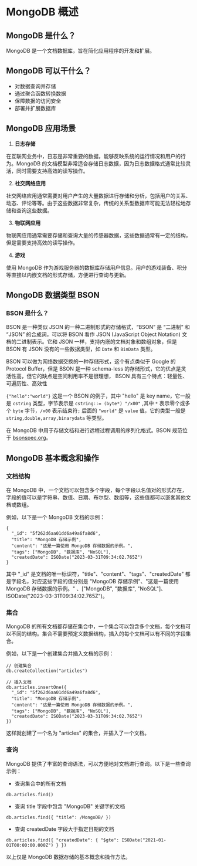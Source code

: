 # MongoDB 概述

## MongoDB 是什么？

MongoDB 是一个文档数据库，旨在简化应用程序的开发和扩展。

## MongoDB 可以干什么？

- 对数据查询并存储
- 通过聚合函数转换数据
- 保障数据的访问安全
- 部署并扩展数据库

## MongoDB 应用场景

1. **日志存储**

在互联网业务中，日志是非常重要的数据，能够反映系统的运行情况和用户的行为。MongoDB 的文档模型非常适合存储日志数据，因为日志数据格式通常比较灵活，同时需要支持高效的读写操作。

2. **社交网络应用**

社交网络应用通常需要对用户产生的大量数据进行存储和分析，包括用户的关系、动态、评论等等。由于这些数据非常复杂，传统的关系型数据库可能无法轻松地存储和查询这些数据。

3. **物联网应用**

物联网应用通常需要存储和查询大量的传感器数据，这些数据通常有一定的结构，但是需要支持高效的读写操作。

4. **游戏**

使用 MongoDB 作为游戏服务器的数据库存储用户信息。用户的游戏装备、积分等直接以内嵌文档的形式存储，方便进行查询与更新。

## MongoDB 数据类型 BSON

### BSON 是什么？

BSON 是一种类似 JSON 的一种二进制形式的存储格式，“BSON” 是 “二进制” 和 “JSON” 的合成词，可以将 BSON 看作 JSON (JavaScript Object Notation) 文档的二进制表示。它和
JSON 一样，支持内嵌的文档对象和数组对象，但是 BSON 有 JSON 没有的一些数据类型，如 `Date` 和 `BinData` 类型。

BSON 可以做为网络数据交换的一种存储形式，这个有点类似于 Google 的 Protocol Buffer，但是 BSON 是一种 schema-less 的存储形式，它的优点是灵活性高，但它的缺点是空间利用率不是很理想， BSON
具有三个特点：轻量性、可遍历性、高效性

`{"hello":"world"}` 这是一个 BSON 的例子，其中 "hello" 是 key name，它一般是 `cstring` 类型，字节表示是 `cstring::= (byte*) "/x00"` ,其中 `*`
表示零个或多个 `byte` 字节，`/x00` 表示结束符`;` 后面的 `"world"` 是 `value` 值，它的类型一般是 `string,double,array,binarydata` 等类型。

在 MongoDB 中用于存储文档和进行远程过程调用的序列化格式。BSON 规范位于 [bsonspec.org](http://bsonspec.org/)。

## MongoDB 基本概念和操作

### 文档结构

在 MongoDB 中，一个文档可以包含多个字段，每个字段以名值对的形式存在，字段的值可以是字符串、数值、日期、布尔型、数组等，这些值都可以嵌套其他文档或数组。

例如，以下是一个 MongoDB 文档的示例：

```bson
{
  "_id": "5f262d6aa01dd6a49a6fa8d6",
  "title": "MongoDB 存储示例",
  "content": "这是一篇使用 MongoDB 存储数据的示例。",
  "tags": ["MongoDB", "数据库", "NoSQL"],
  "createdDate": ISODate("2023-03-31T09:34:02.765Z")
}
```

其中 "_id" 是文档的唯一标识符，"title"、"content"、"tags"、"createdDate" 都是字段名，对应这些字段的值分别是 "MongoDB 存储示例"、"这是一篇使用 MongoDB 存储数据的示例。"
、["MongoDB", "数据库", "NoSQL"]、ISODate("2023-03-31T09:34:02.765Z")。

### 集合

MongoDB 的所有文档都存储在集合中，一个集合可以包含多个文档，每个文档可以不同的结构。集合不需要预定义数据结构，插入的每个文档可以有不同的字段集合。

例如，以下是一个创建集合并插入文档的示例：

```shell
// 创建集合
db.createCollection("articles")

// 插入文档
db.articles.insertOne({
  "_id": "5f262d6aa01dd6a49a6fa8d6",
  "title": "MongoDB 存储示例",
  "content": "这是一篇使用 MongoDB 存储数据的示例。",
  "tags": ["MongoDB", "数据库", "NoSQL"],
  "createdDate": ISODate("2023-03-31T09:34:02.765Z")
})
```

这样就创建了一个名为 "articles" 的集合，并插入了一个文档。

### 查询

MongoDB 提供了丰富的查询语法，可以方便地对文档进行查询。以下是一些查询示例：

- 查询集合中的所有文档

```shell
db.articles.find()
```

- 查询 title 字段中包含 "MongoDB" 关键字的文档

```shell
db.articles.find({ "title": /MongoDB/ })
```

- 查询 createdDate 字段大于指定日期的文档

```shell
db.articles.find({ "createdDate": { "$gte": ISODate("2021-01-01T00:00:00.000Z") } })
```

以上仅是 MongoDB 数据存储的基本概念和操作方法。
